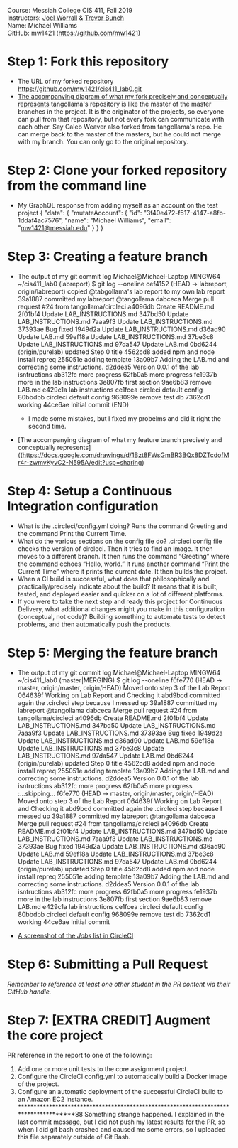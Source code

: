 Course: Messiah College CIS 411, Fall 2019 <br>
Instructors: [Joel Worrall](https://github.com/tangollama) & [Trevor Bunch](https://github.com/trevordbunch)<br>
Name: Michael Williams <br>
GitHub: mw1421 (https://github.com/mw1421)

# Step 1: Fork this repository
- The URL of my forked repository
    https://github.com/mw1421/cis411_lab0.git
- [The accompanying diagram of what my fork precisely and conceptually represents](https://docs.google.com/drawings/d/1Bzt8FWsGmBR3BQx8DZTcdofMr4r-zwmvKyvC2-N595A/edit?usp=sharing)
    tangollama's repository is like the master of the master branches in the project. 
    It is the originator of the projects, so everyone can pull from that repository,
    but not every fork can communicate with each other. Say Caleb Weaver also forked
    from tangollama's repo. He can merge back to the master of the masters, but he 
    could not merge with my branch. You can only go to the original repository. 
# Step 2: Clone your forked repository from the command line
- My GraphQL response from adding myself as an account on the test project
{
  "data": {
    "mutateAccount": {
      "id": "3f40e472-f517-4147-a8fb-1ddaf4ac7576",
      "name": "Michael Williams",
      "email": "mw1421@messiah.edu"
    }
  }
}

# Step 3: Creating a feature branch
- The output of my git commit log
Michael@Michael-Laptop MINGW64 ~/cis411_lab0 (labreport)
$ git log --oneline
cef4152 (HEAD -> labreport, origin/labreport) copied @tabgollama's lab report to my own lab report
39a1887 committed my labreport @tangollama
dabceca Merge pull request #24 from tangollama/circleci
a4096db Create README.md
2f01bf4 Update LAB_INSTRUCTIONS.md
347bd50 Update LAB_INSTRUCTIONS.md
7aaa9f3 Update LAB_INSTRUCTIONS.md
37393ae Bug fixed
1949d2a Update LAB_INSTRUCTIONS.md
d36ad90 Update LAB.md
59ef18a Update LAB_INSTRUCTIONS.md
37be3c8 Update LAB_INSTRUCTIONS.md
97da547 Update LAB.md
0bd6244 (origin/purelab) updated Step 0 title
4562cd8 added npm and node install repreq
255051e adding template
13a09b7 Adding the LAB.md and correcting some instructions.
d2ddea5 Version 0.0.1 of the lab isntructions
ab312fc more progress
62fb0a5 more progress
fe1937b more in the lab instructions
3e807fb first section
9ae6b83 remove LAB.md
e429c1a lab instructions
ce1fcea circleci default config
80bbdbb circleci default config
968099e remove test db
7362cd1 working
44ce6ae Initial commit
(END)
    - I made some mistakes, but I fixed my probelms and did it right the second time. 
    
- [The accompanying diagram of what my feature branch precisely and conceptually represents]((https://docs.google.com/drawings/d/1Bzt8FWsGmBR3BQx8DZTcdofMr4r-zwmvKyvC2-N595A/edit?usp=sharing)

# Step 4: Setup a Continuous Integration configuration
- What is the .circleci/config.yml doing?
    Runs the command Greeting and the command Print the Current Time. 
- What do the various sections on the config file do?
    .circleci config file checks the version of circleci. Then it tries to find an image. It then moves to a different branch. It then runs the command “Greeting” where the command echoes “Hello, world.” It runs another command “Print the Current Time” where it prints the current date. It then builds the project. 
- When a CI build is successful, what does that philosophically and practically/precisely indicate about the build?
    It means that it is built, tested, and deployed easier and quicker on a lot of different platforms. 
- If you were to take the next step and ready this project for Continuous Delivery, what additional changes might you make in this configuration (conceptual, not code)?
    Building something to automate tests to detect problems, and then automatically push the products. 

# Step 5: Merging the feature branch
* The output of my git commit log
Michael@Michael-Laptop MINGW64 ~/cis411_lab0 (master|MERGING)
$ git log --oneline
f6fe770 (HEAD -> master, origin/master, origin/HEAD) Moved onto step 3 of the Lab Report
064639f Working on Lab Report and Checking it
abd9bcd committed again the .circleci step because I messed up
39a1887 committed my labreport @tangollama
dabceca Merge pull request #24 from tangollama/circleci
a4096db Create README.md
2f01bf4 Update LAB_INSTRUCTIONS.md
347bd50 Update LAB_INSTRUCTIONS.md
7aaa9f3 Update LAB_INSTRUCTIONS.md
37393ae Bug fixed
1949d2a Update LAB_INSTRUCTIONS.md
d36ad90 Update LAB.md
59ef18a Update LAB_INSTRUCTIONS.md
37be3c8 Update LAB_INSTRUCTIONS.md
97da547 Update LAB.md
0bd6244 (origin/purelab) updated Step 0 title
4562cd8 added npm and node install repreq
255051e adding template
13a09b7 Adding the LAB.md and correcting some instructions.
d2ddea5 Version 0.0.1 of the lab isntructions
ab312fc more progress
62fb0a5 more progress
:...skipping...
f6fe770 (HEAD -> master, origin/master, origin/HEAD) Moved onto step 3 of the Lab Report
064639f Working on Lab Report and Checking it
abd9bcd committed again the .circleci step because I messed up
39a1887 committed my labreport @tangollama
dabceca Merge pull request #24 from tangollama/circleci
a4096db Create README.md
2f01bf4 Update LAB_INSTRUCTIONS.md
347bd50 Update LAB_INSTRUCTIONS.md
7aaa9f3 Update LAB_INSTRUCTIONS.md
37393ae Bug fixed
1949d2a Update LAB_INSTRUCTIONS.md
d36ad90 Update LAB.md
59ef18a Update LAB_INSTRUCTIONS.md
37be3c8 Update LAB_INSTRUCTIONS.md
97da547 Update LAB.md
0bd6244 (origin/purelab) updated Step 0 title
4562cd8 added npm and node install repreq
255051e adding template
13a09b7 Adding the LAB.md and correcting some instructions.
d2ddea5 Version 0.0.1 of the lab isntructions
ab312fc more progress
62fb0a5 more progress
fe1937b more in the lab instructions
3e807fb first section
9ae6b83 remove LAB.md
e429c1a lab instructions
ce1fcea circleci default config
80bbdbb circleci default config
968099e remove test db
7362cd1 working
44ce6ae Initial commit

* [A screenshot of the _Jobs_ list in CircleCI](https://docs.google.com/document/d/1HwZrJsKE7b0ErLG6RkrX2ySIKjENG08IBIeDNj0Yyw8/edit?usp=sharing)

# Step 6: Submitting a Pull Request
_Remember to reference at least one other student in the PR content via their GitHub handle._

# Step 7: [EXTRA CREDIT] Augment the core project
PR reference in the report to one of the following:
1. Add one or more unit tests to the core assignment project. 
2. Configure the CircleCI config.yml to automatically build a Docker image of the project.
3. Configure an automatic deployment of the successful CircleCI build to an Amazon EC2 instance.
*************************************************************************************88
Something strange happened. I explained in the last commit message, but I did not push my latest results for the PR, so when I did git bash crashed and caused me some errors, so I uploaded this file separately outside of Git Bash. 
